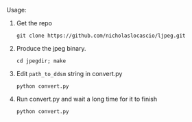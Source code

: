 Usage:

1. Get the repo
	```
	git clone https://github.com/nicholaslocascio/ljpeg.git

	```
2. Produce the jpeg binary.
	```
	cd jpegdir; make

	```
3. Edit `path_to_ddsm` string in convert.py 
	```
	python convert.py

	```
4. Run convert.py and wait a long time for it to finish
	```
	python convert.py

	```
